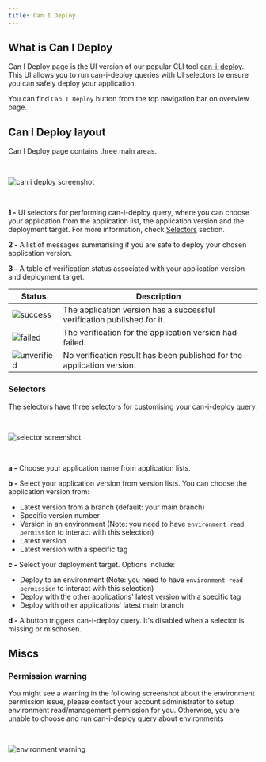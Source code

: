 ```yaml
---
title: Can I Deploy
---
```


## What is Can I Deploy 
Can I Deploy page is the UI version of our popular CLI tool [can-i-deploy](https://docs.pact.io/pact_broker/can_i_deploy). This UI allows you to run can-i-deploy queries with UI selectors to ensure you can safely deploy your application. 

You can find `Can I Deploy` button from the top navigation bar on overview page.

## Can I Deploy layout

Can I Deploy page contains three main areas.

&nbsp;

![can i deploy screenshot](/ui/cid.png)

&nbsp;

**1 -**
UI selectors for performing can-i-deploy query, where you can choose your application from the application list, the application version and the deployment target. For more information, check [Selectors](/#Selectors) section.

**2 -**
A list of messages summarising if you are safe to deploy your chosen application version. 

**3 -**
A table of verification status associated with your application version and deployment target.


<div class="status-table">

| Status                            | Description                                                                                   |
| --------------------------------- | --------------------------------------------------------------------------------------------- |
| ![success](/ui/success.png)       | The application version has a successful verification published for it.                                      |
| ![failed](/ui/failed.png)         | The verification for the application version had failed.                                              |
| ![unverified](/ui/unverified.png) | No verification result has been published for the application version.                                       |

</div>

### Selectors

The selectors have three selectors for customising your can-i-deploy query.

&nbsp;

![selector screenshot](/ui/cid-selectors.png)

&nbsp;

**a -**
Choose your application name from application lists.

**b -**
Select your application version from version lists. You can choose the application version from:
- Latest version from a branch (default: your main branch)
- Specific version number
- Version in an environment (Note: you need to have `environment read permission` to interact with this selection)
- Latest version
- Latest version with a specific tag

**c -**
Select your deployment target. Options include:
- Deploy to an environment (Note: you need to have `environment read permission` to interact with this selection)
- Deploy with the other applications' latest version with a specific tag
- Deploy with other applications' latest main branch

**d -**
A button triggers can-i-deploy query. It's disabled when a selector is missing or mischosen.

## Miscs

### Permission warning

You might see a warning in the following screenshot about the environment permission issue, please contact your account administrator to setup environment read/management permission for you. Otherwise, you are unable to choose and run can-i-deploy query about environments

&nbsp;

![environment warning](/ui/cid-warning.png)
